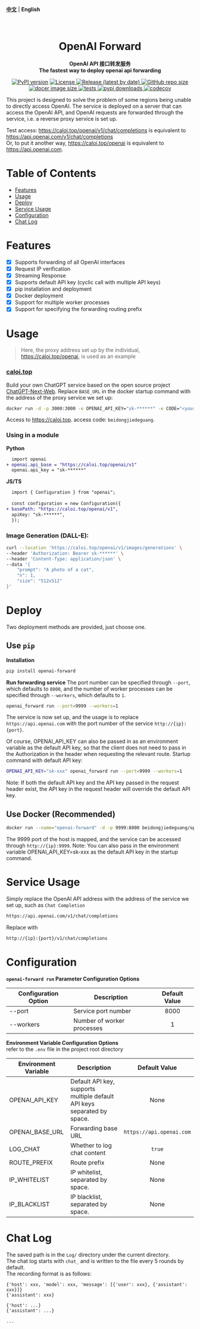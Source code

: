 [**中文**](./README_ZH.md) | **English**

<h1 align="center">
    <br>
    OpenAI Forward
    <br>
</h1>
<p align="center">
    <b> OpenAI API 接口转发服务 <br/>
    The fastest way to deploy openai api forwarding </b>
</p>

<p align="center">
    <a href="https://pypi.org/project/openai-forward/"><img src="https://img.shields.io/pypi/v/openai-forward?color=brightgreen" alt="PyPI version" ></a>
    <a href="https://github.com/beidongjiedeguang/openai-forward/blob/main/LICENSE">
        <img alt="License" src="https://img.shields.io/github/license/beidongjiedeguang/openai-forward.svg?color=blue&style=flat-square">
    </a>
    <a href="https://github.com/beidongjiedeguang/openai-forward/releases">
        <img alt="Release (latest by date)" src="https://img.shields.io/github/v/release/beidongjiedeguang/openai-forward">
    </a>
    <a href="https://github.com/beidongjiedeguang/openai-forward">
        <img alt="GitHub repo size" src="https://img.shields.io/github/repo-size/beidongjiedeguang/openai-forward">
    </a>
    <a href="https://hub.docker.com/r/beidongjiedeguang/openai-forward">
        <img alt="docer image size" src="https://img.shields.io/docker/image-size/beidongjiedeguang/openai-forward?style=flat&label=docker image">
    </a>
    <a href="https://github.com/beidongjiedeguang/openai-forward/actions/workflows/run_tests.yaml">
        <img alt="tests" src="https://img.shields.io/github/actions/workflow/status/beidongjiedeguang/openai-forward/run_tests.yml?label=tests">
    </a>
    <a href="https://pypi.org/project/openai_forward/">
        <img alt="pypi downloads" src="https://img.shields.io/pypi/dm/openai_forward">
    </a>
    <a href="https://codecov.io/gh/beidongjiedeguang/openai-forward">
        <img alt="codecov" src="https://codecov.io/gh/beidongjiedeguang/openai-forward/branch/dev/graph/badge.svg">
    </a>

</p>
This project is designed to solve the problem of some regions being unable to directly access OpenAI. The service is deployed on a server that can access the OpenAI API, and OpenAI requests are forwarded through the service, i.e. a reverse proxy service is set up. 

Test access: https://caloi.top/openai/v1/chat/completions is equivalent to https://api.openai.com/v1/chat/completions  
Or, to put it another way, https://caloi.top/openai is equivalent to https://api.openai.com.

# Table of Contents

- [Features](#Features)
- [Usage](#Usage)
- [Deploy](#Deploy)
- [Service Usage](#Service-Usage)
- [Configuration](#Configuration)
- [Chat Log](#Chat-log)

# Features

- [x] Supports forwarding of all OpenAI interfaces
- [x] Request IP verification
- [x] Streaming Response
- [x] Supports default API key (cyclic call with multiple API keys)
- [x] pip installation and deployment
- [x] Docker deployment
- [x] Support for multiple worker processes
- [x] Support for specifying the forwarding routing prefix

# Usage

> Here, the proxy address set up by the individual, https://caloi.top/openai, is used as an example

### [caloi.top](https://caloi.top)
Build your own ChatGPT service based on the open source project [ChatGPT-Next-Web](https://github.com/Yidadaa/ChatGPT-Next-Web).
Replace `BASE_URL` in the docker startup command with the address of the proxy service we set up:

```bash 
docker run -d -p 3000:3000 -e OPENAI_API_KEY="sk-******" -e CODE="<your password>" -e BASE_URL="caloi.top/openai" yidadaa/chatgpt-next-web 
``` 
Access to https://caloi.top. access code: `beidongjiedeguang`.

### Using in a module

**Python**

```diff
  import openai
+ openai.api_base = "https://caloi.top/openai/v1"
  openai.api_key = "sk-******"
```

**JS/TS**

```diff
  import { Configuration } from "openai";
  
  const configuration = new Configuration({
+ basePath: "https://caloi.top/openai/v1",
  apiKey: "sk-******",
  });
```


### Image Generation (DALL-E):

```bash 
curl --location 'https://caloi.top/openai/v1/images/generations' \ 
--header 'Authorization: Bearer sk-******' \ 
--header 'Content-Type: application/json' \ 
--data '{ 
    "prompt": "A photo of a cat", 
    "n": 1, 
    "size": "512x512"
}' 
``` 


# Deploy

Two deployment methods are provided, just choose one.

## Use `pip` 

**Installation**

```bash 
pip install openai-forward 
``` 

**Run forwarding service**
The port number can be specified through `--port`, which defaults to `8000`, and the number of worker processes can be
specified through `--workers`, which defaults to `1`.

```bash 
openai_forward run --port=9999 --workers=1 
``` 

The service is now set up, and the usage is to replace `https://api.openai.com` with the port number of the
service `http://{ip}:{port}`.

Of course, OPENAI_API_KEY can also be passed in as an environment variable as the default API key, so that the client
does not need to pass in the Authorization in the header when requesting the relevant route.
Startup command with default API key:

```bash 
OPENAI_API_KEY="sk-xxx" openai_forward run --port=9999 --workers=1 
``` 

Note: If both the default API key and the API key passed in the request header exist, the API key in the request header
will override the default API key.

## Use Docker (Recommended)

```bash 
docker run --name="openai-forward" -d -p 9999:8000 beidongjiedeguang/openai-forward:latest 
``` 

The 9999 port of the host is mapped, and the service can be accessed through `http://{ip}:9999`.
Note: You can also pass in the environment variable OPENAI_API_KEY=sk-xxx as the default API key in the startup command.

# Service Usage

Simply replace the OpenAI API address with the address of the service we set up, such as `Chat Completion`
```bash 
https://api.openai.com/v1/chat/completions 
``` 

Replace with

```bash 
http://{ip}:{port}/v1/chat/completions 
```

# Configuration

**`openai-forward run` Parameter Configuration Options**

| Configuration Option | Description | Default Value |
|-----------| --- | :---: |
| --port    | Service port number | 8000 |
| --workers | Number of worker processes | 1 |

**Environment Variable Configuration Options**  
refer to the `.env` file in the project root directory

| Environment Variable  | Description | Default Value |
|-----------------|------------|:------------------------:|
| OPENAI_API_KEY  | Default API key, supports multiple default API keys separated by space. | None |
| OPENAI_BASE_URL | Forwarding base URL | `https://api.openai.com` |
|LOG_CHAT| Whether to log chat content | `true` |
|ROUTE_PREFIX| Route prefix | None |
| IP_WHITELIST    | IP whitelist, separated by space. | None |
| IP_BLACKLIST    | IP blacklist, separated by space. | None |

# Chat Log
The saved path is in the `Log/` directory under the current directory.  
The chat log starts with `chat_` and is written to the file every 5 rounds by default.  
The recording format is as follows:
```text
{'host': xxx, 'model': xxx, 'message': [{'user': xxx}, {'assistant': xxx}]}
{'assistant': xxx}

{'host': ...}
{'assistant': ...}

...
```